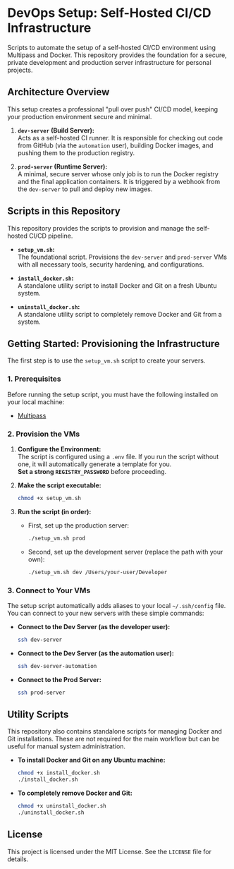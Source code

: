 # DevOps Setup: Self-**Hosted** CI/CD Infrastructure

Scripts to automate the setup of a self-hosted CI/CD environment using Multipass and Docker. This repository provides the foundation for a secure, private development and production server infrastructure for personal projects.

## Architecture Overview

This setup creates a professional "pull over push" CI/CD model, keeping your production environment secure and minimal.

1. **`dev-server` (Build Server):**  
   Acts as a self-hosted CI runner. It is responsible for checking out code from GitHub (via the `automation` user), building Docker images, and pushing them to the production registry.

2. **`prod-server` (Runtime Server):**  
   A minimal, secure server whose only job is to run the Docker registry and the final application containers. It is triggered by a webhook from the `dev-server` to pull and deploy new images.

## Scripts in this Repository

This repository provides the scripts to provision and manage the self-hosted CI/CD pipeline.

- **`setup_vm.sh`:**  
  The foundational script. Provisions the `dev-server` and `prod-server` VMs with all necessary tools, security hardening, and configurations.

- **`install_docker.sh`:**  
  A standalone utility script to install Docker and Git on a fresh Ubuntu system.

- **`uninstall_docker.sh`:**  
  A standalone utility script to completely remove Docker and Git from a system.

## Getting Started: Provisioning the Infrastructure

The first step is to use the `setup_vm.sh` script to create your servers.

### 1. Prerequisites

Before running the setup script, you must have the following installed on your local machine:

- [Multipass](https://canonical.com/multipass/install)

### 2. Provision the VMs

1. **Configure the Environment:**  
   The script is configured using a `.env` file. If you run the script without one, it will automatically generate a template for you.  
   **Set a strong `REGISTRY_PASSWORD`** before proceeding.

2. **Make the script executable:**

   ```bash
   chmod +x setup_vm.sh
   ```

3. **Run the script (in order):**

   - First, set up the production server:

     ```bash
     ./setup_vm.sh prod
     ```

   - Second, set up the development server (replace the path with your own):

     ```bash
     ./setup_vm.sh dev /Users/your-user/Developer
     ```

### 3. Connect to Your VMs

The setup script automatically adds aliases to your local `~/.ssh/config` file. You can connect to your new servers with these simple commands:

- **Connect to the Dev Server (as the developer user):**

  ```bash
  ssh dev-server
  ```

- **Connect to the Dev Server (as the automation user):**

  ```bash
  ssh dev-server-automation
  ```

- **Connect to the Prod Server:**

  ```bash
  ssh prod-server
  ```

## Utility Scripts

This repository also contains standalone scripts for managing Docker and Git installations. These are not required for the main workflow but can be useful for manual system administration.

- **To install Docker and Git on any Ubuntu machine:**

  ```bash
  chmod +x install_docker.sh
  ./install_docker.sh
  ```

- **To completely remove Docker and Git:**

  ```bash
  chmod +x uninstall_docker.sh
  ./uninstall_docker.sh
  ```

## License

This project is licensed under the MIT License. See the `LICENSE` file for details.

